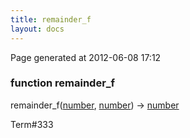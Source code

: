 ```yaml
---
title: remainder_f
layout: docs
---
```


<div class="bottom_right_note">Page generated at 2012-06-08 17:12</div>
<h3><span class="minor">function</span> remainder_f</h3>

remainder_f(<a href="/docs/number.html">number</a>, <a href="/docs/number.html">number</a>) -> <a href="/docs/number.html">number</a>
<p></p>

<p><span class="extra_minor">Term#333</span></p>
